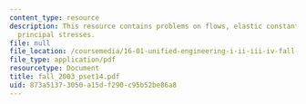 ```yaml
---
content_type: resource
description: This resource contains problems on flows, elastic constants and in-plane
  principal stresses.
file: null
file_location: /coursemedia/16-01-unified-engineering-i-ii-iii-iv-fall-2005-spring-2006/873a51373050a15df290c95b52be86a8_fall_2003_pset14.pdf
file_type: application/pdf
resourcetype: Document
title: fall_2003_pset14.pdf
uid: 873a5137-3050-a15d-f290-c95b52be86a8
---
```

